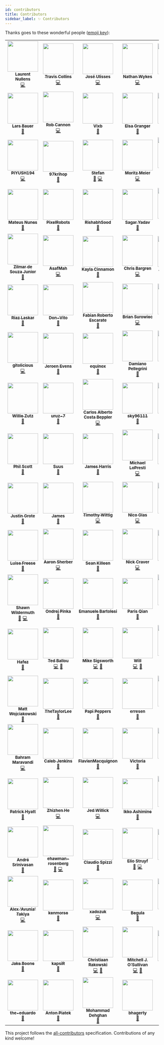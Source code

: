 ```yaml
---
id: contributors
title: Contributors
sidebar_label: ✨ Contributors
---
```


Thanks goes to these wonderful people ([emoji key][acek]):

<!-- ALL-CONTRIBUTORS-LIST:START - Do not remove or modify this section -->
<!-- prettier-ignore-start -->
<!-- markdownlint-disable -->
<table>
  <tr>
    <td align="center"><a href="https://github.com/lnu"><img src="https://avatars.githubusercontent.com/u/1829553?v=4?s=100" width="100px;" alt=""/><br /><sub><b>Laurent Nullens</b></sub></a><br /><a href="https://github.com/JanDeDobbeleer/oh-my-posh/commits?author=lnu" title="Code">💻</a></td>
    <td align="center"><a href="https://github.com/TravisTX"><img src="https://avatars.githubusercontent.com/u/934490?v=4?s=100" width="100px;" alt=""/><br /><sub><b>Travis Collins</b></sub></a><br /><a href="https://github.com/JanDeDobbeleer/oh-my-posh/commits?author=TravisTX" title="Code">💻</a></td>
    <td align="center"><a href="https://github.com/jos3s"><img src="https://avatars.githubusercontent.com/u/50359547?v=4?s=100" width="100px;" alt=""/><br /><sub><b>José Ulisses</b></sub></a><br /><a href="https://github.com/JanDeDobbeleer/oh-my-posh/commits?author=jos3s" title="Code">💻</a></td>
    <td align="center"><a href="https://github.com/nwykes"><img src="https://avatars.githubusercontent.com/u/593993?v=4?s=100" width="100px;" alt=""/><br /><sub><b>Nathan Wykes</b></sub></a><br /><a href="https://github.com/JanDeDobbeleer/oh-my-posh/commits?author=nwykes" title="Code">💻</a></td>
    <td align="center"><a href="http://www.paraesthesia.com/"><img src="https://avatars.githubusercontent.com/u/1156571?v=4?s=100" width="100px;" alt=""/><br /><sub><b>Travis Illig</b></sub></a><br /><a href="https://github.com/JanDeDobbeleer/oh-my-posh/commits?author=tillig" title="Code">💻</a></td>
    <td align="center"><a href="http://www.evilznet.com/"><img src="https://avatars.githubusercontent.com/u/2937862?v=4?s=100" width="100px;" alt=""/><br /><sub><b>Vincent B.</b></sub></a><br /><a href="https://github.com/JanDeDobbeleer/oh-my-posh/commits?author=evilz" title="Code">💻</a></td>
    <td align="center"><a href="https://erclu.github.io/cv/"><img src="https://avatars.githubusercontent.com/u/30255227?v=4?s=100" width="100px;" alt=""/><br /><sub><b>Luca Ercole</b></sub></a><br /><a href="https://github.com/JanDeDobbeleer/oh-my-posh/commits?author=erclu" title="Code">💻</a></td>
  </tr>
  <tr>
    <td align="center"><a href="https://larsbauer.xyz/"><img src="https://avatars.githubusercontent.com/u/3920045?v=4?s=100" width="100px;" alt=""/><br /><sub><b>Lars Bauer</b></sub></a><br /><a href="#design-LarsBauer" title="Design">🎨</a></td>
    <td align="center"><a href="https://github.com/RobCannon"><img src="https://avatars.githubusercontent.com/u/189862?v=4?s=100" width="100px;" alt=""/><br /><sub><b>Rob Cannon</b></sub></a><br /><a href="https://github.com/JanDeDobbeleer/oh-my-posh/commits?author=RobCannon" title="Code">💻</a></td>
    <td align="center"><a href="https://github.com/Vixb1122"><img src="https://avatars.githubusercontent.com/u/17810492?v=4?s=100" width="100px;" alt=""/><br /><sub><b>Vixb</b></sub></a><br /><a href="https://github.com/JanDeDobbeleer/oh-my-posh/commits?author=Vixb1122" title="Documentation">📖</a></td>
    <td align="center"><a href="https://github.com/zeyugao"><img src="https://avatars.githubusercontent.com/u/6374697?v=4?s=100" width="100px;" alt=""/><br /><sub><b>Elsa Granger</b></sub></a><br /><a href="#design-zeyugao" title="Design">🎨</a></td>
    <td align="center"><a href="https://github.com/softweaprograma"><img src="https://avatars.githubusercontent.com/u/35231092?v=4?s=100" width="100px;" alt=""/><br /><sub><b>Anthony G</b></sub></a><br /><a href="#design-softweaprograma" title="Design">🎨</a></td>
    <td align="center"><a href="https://github.com/gitolicious"><img src="https://avatars.githubusercontent.com/u/26963495?v=4?s=100" width="100px;" alt=""/><br /><sub><b>gitolicious</b></sub></a><br /><a href="https://github.com/JanDeDobbeleer/oh-my-posh/commits?author=gitolicious" title="Code">💻</a></td>
    <td align="center"><a href="https://alzhanov.ru/"><img src="https://avatars.githubusercontent.com/u/8657078?v=4?s=100" width="100px;" alt=""/><br /><sub><b>Maxim</b></sub></a><br /><a href="#design-irdkwmnsb" title="Design">🎨</a></td>
  </tr>
  <tr>
    <td align="center"><a href="https://github.com/PIYUSH194"><img src="https://avatars.githubusercontent.com/u/2896456?v=4?s=100" width="100px;" alt=""/><br /><sub><b>PIYUSH194</b></sub></a><br /><a href="https://github.com/JanDeDobbeleer/oh-my-posh/commits?author=PIYUSH194" title="Code">💻</a></td>
    <td align="center"><a href="https://github.com/97krihop"><img src="https://avatars.githubusercontent.com/u/24739853?v=4?s=100" width="100px;" alt=""/><br /><sub><b>97krihop</b></sub></a><br /><a href="https://github.com/JanDeDobbeleer/oh-my-posh/commits?author=97krihop" title="Documentation">📖</a></td>
    <td align="center"><a href="https://github.com/stefanes"><img src="https://avatars.githubusercontent.com/u/5484354?v=4?s=100" width="100px;" alt=""/><br /><sub><b>Stefan</b></sub></a><br /><a href="#design-stefanes" title="Design">🎨</a> <a href="https://github.com/JanDeDobbeleer/oh-my-posh/commits?author=stefanes" title="Code">💻</a></td>
    <td align="center"><a href="https://github.com/moritz-meier"><img src="https://avatars.githubusercontent.com/u/60762067?v=4?s=100" width="100px;" alt=""/><br /><sub><b>Moritz Meier</b></sub></a><br /><a href="https://github.com/JanDeDobbeleer/oh-my-posh/commits?author=moritz-meier" title="Code">💻</a></td>
    <td align="center"><a href="https://github.com/jetersen"><img src="https://avatars.githubusercontent.com/u/1661688?v=4?s=100" width="100px;" alt=""/><br /><sub><b>Joseph Petersen</b></sub></a><br /><a href="https://github.com/JanDeDobbeleer/oh-my-posh/commits?author=jetersen" title="Code">💻</a></td>
    <td align="center"><a href="https://github.com/Goliaita"><img src="https://avatars.githubusercontent.com/u/11245411?v=4?s=100" width="100px;" alt=""/><br /><sub><b>Davide Basile</b></sub></a><br /><a href="https://github.com/JanDeDobbeleer/oh-my-posh/commits?author=Goliaita" title="Code">💻</a></td>
    <td align="center"><a href="http://youngbin.xyz/"><img src="https://avatars.githubusercontent.com/u/1916739?v=4?s=100" width="100px;" alt=""/><br /><sub><b>Youngbin Han</b></sub></a><br /><a href="#design-sukso96100" title="Design">🎨</a></td>
  </tr>
  <tr>
    <td align="center"><a href="https://mateusnssp.github.io/mateusnssp/"><img src="https://avatars.githubusercontent.com/u/69170710?v=4?s=100" width="100px;" alt=""/><br /><sub><b>Mateus Nunes</b></sub></a><br /><a href="#design-mateusnssn" title="Design">🎨</a></td>
    <td align="center"><a href="https://pixelrobots.co.uk/"><img src="https://avatars.githubusercontent.com/u/22979170?v=4?s=100" width="100px;" alt=""/><br /><sub><b>PixelRobots</b></sub></a><br /><a href="#design-PixelRobots" title="Design">🎨</a></td>
    <td align="center"><a href="https://github.com/RishabhSood"><img src="https://avatars.githubusercontent.com/u/55499929?v=4?s=100" width="100px;" alt=""/><br /><sub><b>RishabhSood</b></sub></a><br /><a href="#design-RishabhSood" title="Design">🎨</a></td>
    <td align="center"><a href="https://github.com/SagarYadav17"><img src="https://avatars.githubusercontent.com/u/47110215?v=4?s=100" width="100px;" alt=""/><br /><sub><b>Sagar Yadav</b></sub></a><br /><a href="#design-SagarYadav17" title="Design">🎨</a></td>
    <td align="center"><a href="https://github.com/WolfspiritM"><img src="https://avatars.githubusercontent.com/u/5904171?v=4?s=100" width="100px;" alt=""/><br /><sub><b>Adrian</b></sub></a><br /><a href="https://github.com/JanDeDobbeleer/oh-my-posh/commits?author=WolfspiritM" title="Code">💻</a></td>
    <td align="center"><a href="https://github.com/MJECloud"><img src="https://avatars.githubusercontent.com/u/22131101?v=4?s=100" width="100px;" alt=""/><br /><sub><b>Maurice</b></sub></a><br /><a href="https://github.com/JanDeDobbeleer/oh-my-posh/commits?author=MJECloud" title="Code">💻</a></td>
    <td align="center"><a href="https://github.com/samuelfahrngruber"><img src="https://avatars.githubusercontent.com/u/35682879?v=4?s=100" width="100px;" alt=""/><br /><sub><b>samuelfahrngruber</b></sub></a><br /><a href="https://github.com/JanDeDobbeleer/oh-my-posh/commits?author=samuelfahrngruber" title="Code">💻</a></td>
  </tr>
  <tr>
    <td align="center"><a href="https://github.com/zilmarr"><img src="https://avatars.githubusercontent.com/u/5557367?v=4?s=100" width="100px;" alt=""/><br /><sub><b>Zilmar de Souza Junior</b></sub></a><br /><a href="#design-zilmarr" title="Design">🎨</a></td>
    <td align="center"><a href="https://github.com/AsafMah"><img src="https://avatars.githubusercontent.com/u/6424271?v=4?s=100" width="100px;" alt=""/><br /><sub><b>AsafMah</b></sub></a><br /><a href="https://github.com/JanDeDobbeleer/oh-my-posh/commits?author=AsafMah" title="Code">💻</a></td>
    <td align="center"><a href="https://github.com/cinnamon-msft"><img src="https://avatars.githubusercontent.com/u/48369326?v=4?s=100" width="100px;" alt=""/><br /><sub><b>Kayla Cinnamon</b></sub></a><br /><a href="#design-cinnamon-msft" title="Design">🎨</a></td>
    <td align="center"><a href="https://github.com/cbargren"><img src="https://avatars.githubusercontent.com/u/1050712?v=4?s=100" width="100px;" alt=""/><br /><sub><b>Chris Bargren</b></sub></a><br /><a href="https://github.com/JanDeDobbeleer/oh-my-posh/commits?author=cbargren" title="Code">💻</a></td>
    <td align="center"><a href="https://tonybaloney.github.io/"><img src="https://avatars.githubusercontent.com/u/1532417?v=4?s=100" width="100px;" alt=""/><br /><sub><b>Anthony Shaw</b></sub></a><br /><a href="#design-tonybaloney" title="Design">🎨</a></td>
    <td align="center"><a href="https://github.com/mifieldxu"><img src="https://avatars.githubusercontent.com/u/5520179?v=4?s=100" width="100px;" alt=""/><br /><sub><b>Mifield</b></sub></a><br /><a href="https://github.com/JanDeDobbeleer/oh-my-posh/commits?author=mifieldxu" title="Documentation">📖</a></td>
    <td align="center"><a href="https://github.com/benallred"><img src="https://avatars.githubusercontent.com/u/3902274?v=4?s=100" width="100px;" alt=""/><br /><sub><b>Ben Allred</b></sub></a><br /><a href="https://github.com/JanDeDobbeleer/oh-my-posh/commits?author=benallred" title="Documentation">📖</a></td>
  </tr>
  <tr>
    <td align="center"><a href="https://riazxrazor.herokuapp.com/"><img src="https://avatars.githubusercontent.com/u/13194363?v=4?s=100" width="100px;" alt=""/><br /><sub><b>Riaz Laskar</b></sub></a><br /><a href="https://github.com/JanDeDobbeleer/oh-my-posh/commits?author=riazXrazor" title="Documentation">📖</a></td>
    <td align="center"><a href="https://github.com/Don-Vito"><img src="https://avatars.githubusercontent.com/u/4639110?v=4?s=100" width="100px;" alt=""/><br /><sub><b>Don-Vito</b></sub></a><br /><a href="https://github.com/JanDeDobbeleer/oh-my-posh/commits?author=Don-Vito" title="Documentation">📖</a></td>
    <td align="center"><a href="https://github.com/FabianEscarate"><img src="https://avatars.githubusercontent.com/u/19978896?v=4?s=100" width="100px;" alt=""/><br /><sub><b>Fabian Roberto Escarate</b></sub></a><br /><a href="#design-FabianEscarate" title="Design">🎨</a></td>
    <td align="center"><a href="https://github.com/xt0rted"><img src="https://avatars.githubusercontent.com/u/831974?v=4?s=100" width="100px;" alt=""/><br /><sub><b>Brian Surowiec</b></sub></a><br /><a href="https://github.com/JanDeDobbeleer/oh-my-posh/commits?author=xt0rted" title="Code">💻</a></td>
    <td align="center"><a href="https://twitter.com/OJullien"><img src="https://avatars.githubusercontent.com/u/3778194?v=4?s=100" width="100px;" alt=""/><br /><sub><b>Olivier Jullien</b></sub></a><br /><a href="https://github.com/JanDeDobbeleer/oh-my-posh/commits?author=ojullien" title="Code">💻</a></td>
    <td align="center"><a href="https://github.com/cdonnellytx"><img src="https://avatars.githubusercontent.com/u/183046?v=4?s=100" width="100px;" alt=""/><br /><sub><b>Chris Donnelly</b></sub></a><br /><a href="https://github.com/JanDeDobbeleer/oh-my-posh/commits?author=cdonnellytx" title="Code">💻</a></td>
    <td align="center"><a href="https://github.com/KyleCrowley"><img src="https://avatars.githubusercontent.com/u/6757487?v=4?s=100" width="100px;" alt=""/><br /><sub><b>Kyle Crowley</b></sub></a><br /><a href="https://github.com/JanDeDobbeleer/oh-my-posh/commits?author=KyleCrowley" title="Code">💻</a></td>
  </tr>
  <tr>
    <td align="center"><a href="https://github.com/gitolicious"><img src="https://avatars.githubusercontent.com/u/26963495?v=4?s=100" width="100px;" alt=""/><br /><sub><b>gitolicious</b></sub></a><br /><a href="https://github.com/JanDeDobbeleer/oh-my-posh/commits?author=gitolicious" title="Code">💻</a></td>
    <td align="center"><a href="https://github.com/jeroen7s"><img src="https://avatars.githubusercontent.com/u/10954827?v=4?s=100" width="100px;" alt=""/><br /><sub><b>Jeroen Evens</b></sub></a><br /><a href="https://github.com/JanDeDobbeleer/oh-my-posh/commits?author=jeroen7s" title="Documentation">📖</a></td>
    <td align="center"><a href="https://github.com/equinox"><img src="https://avatars.githubusercontent.com/u/6139999?v=4?s=100" width="100px;" alt=""/><br /><sub><b>equinox</b></sub></a><br /><a href="https://github.com/JanDeDobbeleer/oh-my-posh/commits?author=equinox" title="Documentation">📖</a></td>
    <td align="center"><a href="https://github.com/DamianoPellegrini"><img src="https://avatars.githubusercontent.com/u/41305552?v=4?s=100" width="100px;" alt=""/><br /><sub><b>Damiano Pellegrini</b></sub></a><br /><a href="#design-DamianoPellegrini" title="Design">🎨</a></td>
    <td align="center"><a href="https://timokrates.de/"><img src="https://avatars.githubusercontent.com/u/36821505?v=4?s=100" width="100px;" alt=""/><br /><sub><b>Timon Schelling</b></sub></a><br /><a href="#design-timon-schelling" title="Design">🎨</a></td>
    <td align="center"><a href="https://github.com/zeyugao"><img src="https://avatars.githubusercontent.com/u/6374697?v=4?s=100" width="100px;" alt=""/><br /><sub><b>Elsa Granger</b></sub></a><br /><a href="#design-zeyugao" title="Design">🎨</a></td>
    <td align="center"><a href="https://daksh.eu.org/"><img src="https://avatars.githubusercontent.com/u/43648146?v=4?s=100" width="100px;" alt=""/><br /><sub><b>Daksh P. Jain</b></sub></a><br /><a href="https://github.com/JanDeDobbeleer/oh-my-posh/commits?author=Daksh777" title="Documentation">📖</a></td>
  </tr>
  <tr>
    <td align="center"><a href="http://bit-shift.com/"><img src="https://avatars.githubusercontent.com/u/19351?v=4?s=100" width="100px;" alt=""/><br /><sub><b>Willie Zutz</b></sub></a><br /><a href="https://github.com/JanDeDobbeleer/oh-my-posh/commits?author=boarder2" title="Documentation">📖</a></td>
    <td align="center"><a href="https://github.com/uruz-7"><img src="https://avatars.githubusercontent.com/u/15071454?v=4?s=100" width="100px;" alt=""/><br /><sub><b>uruz-7</b></sub></a><br /><a href="#design-uruz-7" title="Design">🎨</a></td>
    <td align="center"><a href="https://github.com/beppler"><img src="https://avatars.githubusercontent.com/u/66092?v=4?s=100" width="100px;" alt=""/><br /><sub><b>Carlos Alberto Costa Beppler</b></sub></a><br /><a href="https://github.com/JanDeDobbeleer/oh-my-posh/commits?author=beppler" title="Code">💻</a></td>
    <td align="center"><a href="https://github.com/sky96111"><img src="https://avatars.githubusercontent.com/u/22412214?v=4?s=100" width="100px;" alt=""/><br /><sub><b>sky96111</b></sub></a><br /><a href="#design-sky96111" title="Design">🎨</a></td>
    <td align="center"><a href="http://j.tlns.be/"><img src="https://avatars.githubusercontent.com/u/9884103?v=4?s=100" width="100px;" alt=""/><br /><sub><b>Jan Tielens</b></sub></a><br /><a href="https://github.com/JanDeDobbeleer/oh-my-posh/commits?author=jantielens" title="Documentation">📖</a></td>
    <td align="center"><a href="https://github.com/shedric1"><img src="https://avatars.githubusercontent.com/u/56672838?v=4?s=100" width="100px;" alt=""/><br /><sub><b>shedric1</b></sub></a><br /><a href="https://github.com/JanDeDobbeleer/oh-my-posh/commits?author=shedric1" title="Code">💻</a></td>
    <td align="center"><a href="https://github.com/sectorogo"><img src="https://avatars.githubusercontent.com/u/32959212?v=4?s=100" width="100px;" alt=""/><br /><sub><b>sectorogo</b></sub></a><br /><a href="#design-sectorogo" title="Design">🎨</a></td>
  </tr>
  <tr>
    <td align="center"><a href="https://github.com/phil-scott-78"><img src="https://avatars.githubusercontent.com/u/2447331?v=4?s=100" width="100px;" alt=""/><br /><sub><b>Phil Scott</b></sub></a><br /><a href="#design-phil-scott-78" title="Design">🎨</a></td>
    <td align="center"><a href="https://suuu.us/"><img src="https://avatars.githubusercontent.com/u/40822355?v=4?s=100" width="100px;" alt=""/><br /><sub><b>Suus</b></sub></a><br /><a href="https://github.com/JanDeDobbeleer/oh-my-posh/commits?author=suuus" title="Documentation">📖</a></td>
    <td align="center"><a href="https://wopian.me/"><img src="https://avatars.githubusercontent.com/u/3440094?v=4?s=100" width="100px;" alt=""/><br /><sub><b>James Harris</b></sub></a><br /><a href="#design-wopian" title="Design">🎨</a></td>
    <td align="center"><a href="https://github.com/mdlopresti"><img src="https://avatars.githubusercontent.com/u/1293090?v=4?s=100" width="100px;" alt=""/><br /><sub><b>Michael LoPresti</b></sub></a><br /><a href="https://github.com/JanDeDobbeleer/oh-my-posh/commits?author=mdlopresti" title="Code">💻</a></td>
    <td align="center"><a href="https://github.com/floh96"><img src="https://avatars.githubusercontent.com/u/49693964?v=4?s=100" width="100px;" alt=""/><br /><sub><b>Florian Heberl</b></sub></a><br /><a href="https://github.com/JanDeDobbeleer/oh-my-posh/commits?author=floh96" title="Documentation">📖</a></td>
    <td align="center"><a href="http://tobiashoelzer.dynu.net"><img src="https://avatars.githubusercontent.com/u/37540371?v=4?s=100" width="100px;" alt=""/><br /><sub><b>Tobias Hölzer</b></sub></a><br /><a href="https://github.com/JanDeDobbeleer/oh-my-posh/commits?author=relativityhd" title="Documentation">📖</a> <a href="https://github.com/JanDeDobbeleer/oh-my-posh/commits?author=relativityhd" title="Code">💻</a></td>
    <td align="center"><a href="https://h4iku.github.io"><img src="https://avatars.githubusercontent.com/u/3812788?v=4?s=100" width="100px;" alt=""/><br /><sub><b>Reza Gharibi</b></sub></a><br /><a href="https://github.com/JanDeDobbeleer/oh-my-posh/commits?author=h4iku" title="Documentation">📖</a></td>
  </tr>
  <tr>
    <td align="center"><a href="https://justingrote.github.io"><img src="https://avatars.githubusercontent.com/u/15258962?v=4?s=100" width="100px;" alt=""/><br /><sub><b>Justin Grote</b></sub></a><br /><a href="https://github.com/JanDeDobbeleer/oh-my-posh/commits?author=JustinGrote" title="Documentation">📖</a></td>
    <td align="center"><a href="https://github.com/henry-js"><img src="https://avatars.githubusercontent.com/u/79054685?v=4?s=100" width="100px;" alt=""/><br /><sub><b>James</b></sub></a><br /><a href="https://github.com/JanDeDobbeleer/oh-my-posh/commits?author=henry-js" title="Documentation">📖</a></td>
    <td align="center"><a href="https://wittig.dev"><img src="https://avatars.githubusercontent.com/u/1031515?v=4?s=100" width="100px;" alt=""/><br /><sub><b>Timothy Wittig</b></sub></a><br /><a href="https://github.com/JanDeDobbeleer/oh-my-posh/commits?author=iarejenius" title="Code">💻</a></td>
    <td align="center"><a href="https://github.com/Descalon"><img src="https://avatars.githubusercontent.com/u/1098500?v=4?s=100" width="100px;" alt=""/><br /><sub><b>Nico Glas</b></sub></a><br /><a href="https://github.com/JanDeDobbeleer/oh-my-posh/commits?author=Descalon" title="Code">💻</a></td>
    <td align="center"><a href="https://github.com/hanskokx"><img src="https://avatars.githubusercontent.com/u/1911919?v=4?s=100" width="100px;" alt=""/><br /><sub><b>Hans Kokx</b></sub></a><br /><a href="https://github.com/JanDeDobbeleer/oh-my-posh/commits?author=hanskokx" title="Documentation">📖</a></td>
    <td align="center"><a href="http://alchatti.com"><img src="https://avatars.githubusercontent.com/u/9209306?v=4?s=100" width="100px;" alt=""/><br /><sub><b>Majed Al-Chatti</b></sub></a><br /><a href="#design-alchatti" title="Design">🎨</a></td>
    <td align="center"><a href="https://jan0660.dev"><img src="https://avatars.githubusercontent.com/u/58996212?v=4?s=100" width="100px;" alt=""/><br /><sub><b>Jan0660</b></sub></a><br /><a href="https://github.com/JanDeDobbeleer/oh-my-posh/commits?author=Jan0660" title="Code">💻</a></td>
  </tr>
  <tr>
    <td align="center"><a href="http://www.m365princess.com"><img src="https://avatars.githubusercontent.com/u/49960482?v=4?s=100" width="100px;" alt=""/><br /><sub><b>Luise Freese</b></sub></a><br /><a href="#design-LuiseFreese" title="Design">🎨</a></td>
    <td align="center"><a href="https://github.com/asherber"><img src="https://avatars.githubusercontent.com/u/5248041?v=4?s=100" width="100px;" alt=""/><br /><sub><b>Aaron Sherber</b></sub></a><br /><a href="https://github.com/JanDeDobbeleer/oh-my-posh/commits?author=asherber" title="Code">💻</a></td>
    <td align="center"><a href="http://SeanKilleen.com"><img src="https://avatars.githubusercontent.com/u/2148318?v=4?s=100" width="100px;" alt=""/><br /><sub><b>Sean Killeen</b></sub></a><br /><a href="https://github.com/JanDeDobbeleer/oh-my-posh/commits?author=SeanKilleen" title="Documentation">📖</a></td>
    <td align="center"><a href="https://nickcraver.com"><img src="https://avatars.githubusercontent.com/u/454813?v=4?s=100" width="100px;" alt=""/><br /><sub><b>Nick Craver</b></sub></a><br /><a href="https://github.com/JanDeDobbeleer/oh-my-posh/commits?author=NickCraver" title="Code">💻</a></td>
    <td align="center"><a href="https://github.com/justin-vogt"><img src="https://avatars.githubusercontent.com/u/84424169?v=4?s=100" width="100px;" alt=""/><br /><sub><b>Justin Vogt</b></sub></a><br /><a href="#design-justin-vogt" title="Design">🎨</a></td>
    <td align="center"><a href="http://theonlytails.com"><img src="https://avatars.githubusercontent.com/u/65342367?v=4?s=100" width="100px;" alt=""/><br /><sub><b>TheOnlyTails</b></sub></a><br /><a href="#ideas-TheOnlyTails" title="Ideas, Planning, & Feedback">🤔</a></td>
    <td align="center"><a href="https://github.com/bewing"><img src="https://avatars.githubusercontent.com/u/4759896?v=4?s=100" width="100px;" alt=""/><br /><sub><b>bewing</b></sub></a><br /><a href="https://github.com/JanDeDobbeleer/oh-my-posh/commits?author=bewing" title="Code">💻</a></td>
  </tr>
  <tr>
    <td align="center"><a href="http://wildermuth.com"><img src="https://avatars.githubusercontent.com/u/568272?v=4?s=100" width="100px;" alt=""/><br /><sub><b>Shawn Wildermuth</b></sub></a><br /><a href="https://github.com/JanDeDobbeleer/oh-my-posh/commits?author=shawnwildermuth" title="Documentation">📖</a> <a href="https://github.com/JanDeDobbeleer/oh-my-posh/commits?author=shawnwildermuth" title="Code">💻</a></td>
    <td align="center"><a href="https://github.com/onpikono"><img src="https://avatars.githubusercontent.com/u/25362465?v=4?s=100" width="100px;" alt=""/><br /><sub><b>Ondrej Pinka</b></sub></a><br /><a href="https://github.com/JanDeDobbeleer/oh-my-posh/commits?author=onpikono" title="Documentation">📖</a></td>
    <td align="center"><a href="https://www.emanuelebartolesi.com"><img src="https://avatars.githubusercontent.com/u/2757486?v=4?s=100" width="100px;" alt=""/><br /><sub><b>Emanuele Bartolesi</b></sub></a><br /><a href="#design-kasuken" title="Design">🎨</a></td>
    <td align="center"><a href="https://qiansen1386.github.io"><img src="https://avatars.githubusercontent.com/u/1759658?v=4?s=100" width="100px;" alt=""/><br /><sub><b>Paris Qian</b></sub></a><br /><a href="#design-qiansen1386" title="Design">🎨</a></td>
    <td align="center"><a href="https://blog.itadams.co.uk"><img src="https://avatars.githubusercontent.com/u/2307314?v=4?s=100" width="100px;" alt=""/><br /><sub><b>Thomas Adams</b></sub></a><br /><a href="https://github.com/JanDeDobbeleer/oh-my-posh/commits?author=tjackadams" title="Code">💻</a></td>
    <td align="center"><a href="http://www.terrasoft.gr/"><img src="https://avatars.githubusercontent.com/u/598065?v=4?s=100" width="100px;" alt=""/><br /><sub><b>George Schizas</b></sub></a><br /><a href="https://github.com/JanDeDobbeleer/oh-my-posh/commits?author=gschizas" title="Code">💻</a></td>
    <td align="center"><a href="https://github.com/denelon"><img src="https://avatars.githubusercontent.com/u/61799811?v=4?s=100" width="100px;" alt=""/><br /><sub><b>denelon</b></sub></a><br /><a href="https://github.com/JanDeDobbeleer/oh-my-posh/commits?author=denelon" title="Code">💻</a></td>
  </tr>
  <tr>
    <td align="center"><a href="https://github.com/AbdelrahmanHafez"><img src="https://avatars.githubusercontent.com/u/19984935?v=4?s=100" width="100px;" alt=""/><br /><sub><b>Hafez</b></sub></a><br /><a href="https://github.com/JanDeDobbeleer/oh-my-posh/commits?author=AbdelrahmanHafez" title="Documentation">📖</a></td>
    <td align="center"><a href="https://github.com/TedCrocker"><img src="https://avatars.githubusercontent.com/u/382001?v=4?s=100" width="100px;" alt=""/><br /><sub><b>Ted Ballou</b></sub></a><br /><a href="https://github.com/JanDeDobbeleer/oh-my-posh/commits?author=TedCrocker" title="Code">💻</a> <a href="https://github.com/JanDeDobbeleer/oh-my-posh/commits?author=TedCrocker" title="Documentation">📖</a></td>
    <td align="center"><a href="https://discardchanges.com"><img src="https://avatars.githubusercontent.com/u/811177?v=4?s=100" width="100px;" alt=""/><br /><sub><b>Mike Sigsworth</b></sub></a><br /><a href="https://github.com/JanDeDobbeleer/oh-my-posh/commits?author=mikesigs" title="Code">💻</a> <a href="https://github.com/JanDeDobbeleer/oh-my-posh/commits?author=mikesigs" title="Documentation">📖</a></td>
    <td align="center"><a href="https://github.com/memcpy-rand-rand-rand"><img src="https://avatars.githubusercontent.com/u/90210865?v=4?s=100" width="100px;" alt=""/><br /><sub><b>Will</b></sub></a><br /><a href="https://github.com/JanDeDobbeleer/oh-my-posh/commits?author=memcpy-rand-rand-rand" title="Code">💻</a> <a href="https://github.com/JanDeDobbeleer/oh-my-posh/commits?author=memcpy-rand-rand-rand" title="Documentation">📖</a></td>
    <td align="center"><a href="http://www.hanselman.com"><img src="https://avatars.githubusercontent.com/u/2892?v=4?s=100" width="100px;" alt=""/><br /><sub><b>Scott Hanselman</b></sub></a><br /><a href="https://github.com/JanDeDobbeleer/oh-my-posh/commits?author=shanselman" title="Code">💻</a> <a href="https://github.com/JanDeDobbeleer/oh-my-posh/commits?author=shanselman" title="Documentation">📖</a></td>
    <td align="center"><a href="https://github.com/hgreving"><img src="https://avatars.githubusercontent.com/u/23560667?v=4?s=100" width="100px;" alt=""/><br /><sub><b>Harmjan Greving</b></sub></a><br /><a href="https://github.com/JanDeDobbeleer/oh-my-posh/commits?author=hgreving" title="Documentation">📖</a></td>
    <td align="center"><a href="https://github.com/Khaos66"><img src="https://avatars.githubusercontent.com/u/4013009?v=4?s=100" width="100px;" alt=""/><br /><sub><b>Khaos</b></sub></a><br /><a href="https://github.com/JanDeDobbeleer/oh-my-posh/commits?author=Khaos66" title="Code">💻</a> <a href="https://github.com/JanDeDobbeleer/oh-my-posh/commits?author=Khaos66" title="Documentation">📖</a></td>
  </tr>
  <tr>
    <td align="center"><a href="http://mattwojo.github.io/"><img src="https://avatars.githubusercontent.com/u/7566797?v=4?s=100" width="100px;" alt=""/><br /><sub><b>Matt Wojciakowski</b></sub></a><br /><a href="https://github.com/JanDeDobbeleer/oh-my-posh/commits?author=mattwojo" title="Documentation">📖</a></td>
    <td align="center"><a href="https://www.powershellgallery.com/profiles/TaylorLee"><img src="https://avatars.githubusercontent.com/u/53202926?v=4?s=100" width="100px;" alt=""/><br /><sub><b>TheTaylorLee</b></sub></a><br /><a href="#design-TheTaylorLee" title="Design">🎨</a></td>
    <td align="center"><a href="https://github.com/PapiPeppers"><img src="https://avatars.githubusercontent.com/u/57047860?v=4?s=100" width="100px;" alt=""/><br /><sub><b>Papi Peppers</b></sub></a><br /><a href="#design-PapiPeppers" title="Design">🎨</a></td>
    <td align="center"><a href="https://erresen.github.io"><img src="https://avatars.githubusercontent.com/u/5566441?v=4?s=100" width="100px;" alt=""/><br /><sub><b>erresen</b></sub></a><br /><a href="https://github.com/JanDeDobbeleer/oh-my-posh/commits?author=erresen" title="Documentation">📖</a></td>
    <td align="center"><a href="https://aniketteredesai.com"><img src="https://avatars.githubusercontent.com/u/50461557?v=4?s=100" width="100px;" alt=""/><br /><sub><b>Aniket Teredesai</b></sub></a><br /><a href="https://github.com/JanDeDobbeleer/oh-my-posh/commits?author=icy-comet" title="Documentation">📖</a></td>
    <td align="center"><a href="https://debruyn.dev"><img src="https://avatars.githubusercontent.com/u/963413?v=4?s=100" width="100px;" alt=""/><br /><sub><b>Sam Debruyn</b></sub></a><br /><a href="https://github.com/JanDeDobbeleer/oh-my-posh/commits?author=sdebruyn" title="Code">💻</a></td>
    <td align="center"><a href="https://github.com/larserikfinholt"><img src="https://avatars.githubusercontent.com/u/1328417?v=4?s=100" width="100px;" alt=""/><br /><sub><b>Lars Erik Finholt</b></sub></a><br /><a href="https://github.com/JanDeDobbeleer/oh-my-posh/commits?author=larserikfinholt" title="Code">💻</a></td>
  </tr>
  <tr>
    <td align="center"><a href="https://github.com/simorgh1"><img src="https://avatars.githubusercontent.com/u/5792905?v=4?s=100" width="100px;" alt=""/><br /><sub><b>Bahram Maravandi</b></sub></a><br /><a href="https://github.com/JanDeDobbeleer/oh-my-posh/commits?author=simorgh1" title="Code">💻</a></td>
    <td align="center"><a href="http://developingux.com"><img src="https://avatars.githubusercontent.com/u/211001?v=4?s=100" width="100px;" alt=""/><br /><sub><b>Caleb Jenkins</b></sub></a><br /><a href="#ideas-calebjenkins" title="Ideas, Planning, & Feedback">🤔</a></td>
    <td align="center"><a href="https://github.com/FlavienMacquignon"><img src="https://avatars.githubusercontent.com/u/70152975?v=4?s=100" width="100px;" alt=""/><br /><sub><b>FlavienMacquignon</b></sub></a><br /><a href="https://github.com/JanDeDobbeleer/oh-my-posh/commits?author=FlavienMacquignon" title="Documentation">📖</a></td>
    <td align="center"><a href="https://github.com/Victoria-DR"><img src="https://avatars.githubusercontent.com/u/68347113?v=4?s=100" width="100px;" alt=""/><br /><sub><b>Victoria</b></sub></a><br /><a href="#design-Victoria-DR" title="Design">🎨</a></td>
    <td align="center"><a href="https://github.com/UlanaXY"><img src="https://avatars.githubusercontent.com/u/12629308?v=4?s=100" width="100px;" alt=""/><br /><sub><b>Mikolaj</b></sub></a><br /><a href="https://github.com/JanDeDobbeleer/oh-my-posh/commits?author=UlanaXY" title="Documentation">📖</a></td>
    <td align="center"><a href="https://github.com/markbullplus"><img src="https://avatars.githubusercontent.com/u/88931495?v=4?s=100" width="100px;" alt=""/><br /><sub><b>markbull</b></sub></a><br /><a href="#design-markbullplus" title="Design">🎨</a></td>
    <td align="center"><a href="https://github.com/brian6932"><img src="https://avatars.githubusercontent.com/u/18603393?v=4?s=100" width="100px;" alt=""/><br /><sub><b>Brian</b></sub></a><br /><a href="https://github.com/JanDeDobbeleer/oh-my-posh/commits?author=brian6932" title="Code">💻</a></td>
  </tr>
  <tr>
    <td align="center"><a href="http://www.patrickhyatt.com"><img src="https://avatars.githubusercontent.com/u/296125?v=4?s=100" width="100px;" alt=""/><br /><sub><b>Patrick Hyatt</b></sub></a><br /><a href="https://github.com/JanDeDobbeleer/oh-my-posh/commits?author=patHyatt" title="Documentation">📖</a></td>
    <td align="center"><a href="https://github.com/hezhizhen"><img src="https://avatars.githubusercontent.com/u/7611700?v=4?s=100" width="100px;" alt=""/><br /><sub><b>Zhizhen He</b></sub></a><br /><a href="https://github.com/JanDeDobbeleer/oh-my-posh/commits?author=hezhizhen" title="Code">💻</a></td>
    <td align="center"><a href="https://github.com/jedwillick"><img src="https://avatars.githubusercontent.com/u/85419773?v=4?s=100" width="100px;" alt=""/><br /><sub><b>Jed Willick</b></sub></a><br /><a href="https://github.com/JanDeDobbeleer/oh-my-posh/commits?author=jedwillick" title="Code">💻</a></td>
    <td align="center"><a href="https://bandism.net/"><img src="https://avatars.githubusercontent.com/u/22633385?v=4?s=100" width="100px;" alt=""/><br /><sub><b>Ikko Ashimine</b></sub></a><br /><a href="https://github.com/JanDeDobbeleer/oh-my-posh/commits?author=eltociear" title="Documentation">📖</a></td>
    <td align="center"><a href="https://prokopto.dev/"><img src="https://avatars.githubusercontent.com/u/32304933?v=4?s=100" width="100px;" alt=""/><br /><sub><b>Courtney Caldwell</b></sub></a><br /><a href="https://github.com/JanDeDobbeleer/oh-my-posh/commits?author=CapularisPerpetua" title="Documentation">📖</a></td>
    <td align="center"><a href="https://github.com/rfverbruggen"><img src="https://avatars.githubusercontent.com/u/2320197?v=4?s=100" width="100px;" alt=""/><br /><sub><b>Robbert Verbruggen</b></sub></a><br /><a href="https://github.com/JanDeDobbeleer/oh-my-posh/commits?author=rfverbruggen" title="Code">💻</a></td>
    <td align="center"><a href="https://github.com/Merlin2001"><img src="https://avatars.githubusercontent.com/u/13134791?v=4?s=100" width="100px;" alt=""/><br /><sub><b>Marcus Mangelsdorf</b></sub></a><br /><a href="https://github.com/JanDeDobbeleer/oh-my-posh/commits?author=Merlin2001" title="Documentation">📖</a></td>
  </tr>
  <tr>
    <td align="center"><a href="http://linkedin.com/andresrinivasan"><img src="https://avatars.githubusercontent.com/u/134301?v=4?s=100" width="100px;" alt=""/><br /><sub><b>André Srinivasan</b></sub></a><br /><a href="https://github.com/JanDeDobbeleer/oh-my-posh/commits?author=andresrinivasan" title="Documentation">📖</a></td>
    <td align="center"><a href="https://github.com/ehawman-rosenberg"><img src="https://avatars.githubusercontent.com/u/81652082?v=4?s=100" width="100px;" alt=""/><br /><sub><b>ehawman-rosenberg</b></sub></a><br /><a href="https://github.com/JanDeDobbeleer/oh-my-posh/commits?author=ehawman-rosenberg" title="Documentation">📖</a> <a href="https://github.com/JanDeDobbeleer/oh-my-posh/commits?author=ehawman-rosenberg" title="Code">💻</a></td>
    <td align="center"><a href="https://spizzi.net/"><img src="https://avatars.githubusercontent.com/u/1934246?v=4?s=100" width="100px;" alt=""/><br /><sub><b>Claudio Spizzi</b></sub></a><br /><a href="https://github.com/JanDeDobbeleer/oh-my-posh/commits?author=claudiospizzi" title="Documentation">📖</a></td>
    <td align="center"><a href="https://www.eliostruyf.com"><img src="https://avatars.githubusercontent.com/u/2900833?v=4?s=100" width="100px;" alt=""/><br /><sub><b>Elio Struyf</b></sub></a><br /><a href="https://github.com/JanDeDobbeleer/oh-my-posh/commits?author=estruyf" title="Documentation">📖</a> <a href="https://github.com/JanDeDobbeleer/oh-my-posh/commits?author=estruyf" title="Code">💻</a></td>
    <td align="center"><a href="https://www.olafalders.com/"><img src="https://avatars.githubusercontent.com/u/96205?v=4?s=100" width="100px;" alt=""/><br /><sub><b>Olaf Alders</b></sub></a><br /><a href="https://github.com/JanDeDobbeleer/oh-my-posh/commits?author=oalders" title="Documentation">📖</a></td>
    <td align="center"><a href="https://blog.deltacode.be"><img src="https://avatars.githubusercontent.com/u/352626?v=4?s=100" width="100px;" alt=""/><br /><sub><b>David De Sloovere</b></sub></a><br /><a href="https://github.com/JanDeDobbeleer/oh-my-posh/commits?author=DavidDeSloovere" title="Code">💻</a></td>
    <td align="center"><a href="https://lensor-radii.netlify.app"><img src="https://avatars.githubusercontent.com/u/69637718?v=4?s=100" width="100px;" alt=""/><br /><sub><b>LensPlaysGames</b></sub></a><br /><a href="https://github.com/JanDeDobbeleer/oh-my-posh/commits?author=LensPlaysGames" title="Documentation">📖</a></td>
  </tr>
  <tr>
    <td align="center"><a href="https://takiya.eu"><img src="https://avatars.githubusercontent.com/u/6952402?v=4?s=100" width="100px;" alt=""/><br /><sub><b>Alex 'Avunia' Takiya</b></sub></a><br /><a href="https://github.com/JanDeDobbeleer/oh-my-posh/commits?author=atakiya" title="Code">💻</a></td>
    <td align="center"><a href="https://github.com/kenmorse"><img src="https://avatars.githubusercontent.com/u/63734484?v=4?s=100" width="100px;" alt=""/><br /><sub><b>kenmorse</b></sub></a><br /><a href="https://github.com/JanDeDobbeleer/oh-my-posh/commits?author=kenmorse" title="Documentation">📖</a></td>
    <td align="center"><a href="https://github.com/xadozuk"><img src="https://avatars.githubusercontent.com/u/780423?v=4?s=100" width="100px;" alt=""/><br /><sub><b>xadozuk</b></sub></a><br /><a href="https://github.com/JanDeDobbeleer/oh-my-posh/commits?author=xadozuk" title="Code">💻</a></td>
    <td align="center"><a href="https://bittu.eu.org"><img src="https://avatars.githubusercontent.com/u/83997633?v=4?s=100" width="100px;" alt=""/><br /><sub><b>Begula</b></sub></a><br /><a href="#design-vedantmgoyal2009" title="Design">🎨</a></td>
    <td align="center"><a href="https://github.com/lewis-yeung"><img src="https://avatars.githubusercontent.com/u/83903009?v=4?s=100" width="100px;" alt=""/><br /><sub><b>L. Yeung</b></sub></a><br /><a href="https://github.com/JanDeDobbeleer/oh-my-posh/commits?author=lewis-yeung" title="Code">💻</a> <a href="https://github.com/JanDeDobbeleer/oh-my-posh/commits?author=lewis-yeung" title="Documentation">📖</a></td>
    <td align="center"><a href="https://github.com/antoson"><img src="https://avatars.githubusercontent.com/u/36371990?v=4?s=100" width="100px;" alt=""/><br /><sub><b>Ondrej Antos</b></sub></a><br /><a href="https://github.com/JanDeDobbeleer/oh-my-posh/commits?author=antoson" title="Documentation">📖</a></td>
    <td align="center"><a href="https://github.com/Bahnschrift"><img src="https://avatars.githubusercontent.com/u/31170809?v=4?s=100" width="100px;" alt=""/><br /><sub><b>Bahnschrift</b></sub></a><br /><a href="https://github.com/JanDeDobbeleer/oh-my-posh/commits?author=Bahnschrift" title="Documentation">📖</a></td>
  </tr>
  <tr>
    <td align="center"><a href="https://github.com/jakeboone02"><img src="https://avatars.githubusercontent.com/u/366438?v=4?s=100" width="100px;" alt=""/><br /><sub><b>Jake Boone</b></sub></a><br /><a href="https://github.com/JanDeDobbeleer/oh-my-posh/commits?author=jakeboone02" title="Documentation">📖</a></td>
    <td align="center"><a href="https://github.com/kapsiR"><img src="https://avatars.githubusercontent.com/u/7165033?v=4?s=100" width="100px;" alt=""/><br /><sub><b>kapsiR</b></sub></a><br /><a href="https://github.com/JanDeDobbeleer/oh-my-posh/commits?author=kapsiR" title="Documentation">📖</a></td>
    <td align="center"><a href="https://github.com/csrakowski"><img src="https://avatars.githubusercontent.com/u/1303967?v=4?s=100" width="100px;" alt=""/><br /><sub><b>Christiaan Rakowski</b></sub></a><br /><a href="https://github.com/JanDeDobbeleer/oh-my-posh/commits?author=csrakowski" title="Code">💻</a> <a href="https://github.com/JanDeDobbeleer/oh-my-posh/commits?author=csrakowski" title="Documentation">📖</a></td>
    <td align="center"><a href="https://github.com/mosullivan93"><img src="https://avatars.githubusercontent.com/u/7676935?v=4?s=100" width="100px;" alt=""/><br /><sub><b>Mitchell J. O'Sullivan</b></sub></a><br /><a href="https://github.com/JanDeDobbeleer/oh-my-posh/commits?author=mosullivan93" title="Code">💻</a> <a href="https://github.com/JanDeDobbeleer/oh-my-posh/commits?author=mosullivan93" title="Documentation">📖</a></td>
    <td align="center"><a href="https://github.com/felpel"><img src="https://avatars.githubusercontent.com/u/5000004?v=4?s=100" width="100px;" alt=""/><br /><sub><b>Félix Pelletier</b></sub></a><br /><a href="https://github.com/JanDeDobbeleer/oh-my-posh/commits?author=felpel" title="Documentation">📖</a></td>
    <td align="center"><a href="https://nexiom.net/"><img src="https://avatars.githubusercontent.com/u/3214803?v=4?s=100" width="100px;" alt=""/><br /><sub><b>Samuel D. Leslie</b></sub></a><br /><a href="https://github.com/JanDeDobbeleer/oh-my-posh/commits?author=ralish" title="Code">💻</a></td>
    <td align="center"><a href="https://github.com/AjayKMehta"><img src="https://avatars.githubusercontent.com/u/11180071?v=4?s=100" width="100px;" alt=""/><br /><sub><b>Ajay Mehta</b></sub></a><br /><a href="https://github.com/JanDeDobbeleer/oh-my-posh/commits?author=AjayKMehta" title="Code">💻</a></td>
  </tr>
  <tr>
    <td align="center"><a href="https://github.com/the-eduardo"><img src="https://avatars.githubusercontent.com/u/40523695?v=4?s=100" width="100px;" alt=""/><br /><sub><b>the-eduardo</b></sub></a><br /><a href="https://github.com/JanDeDobbeleer/oh-my-posh/commits?author=the-eduardo" title="Documentation">📖</a></td>
    <td align="center"><a href="https://github.com/antonpiatek"><img src="https://avatars.githubusercontent.com/u/175077?v=4?s=100" width="100px;" alt=""/><br /><sub><b>Anton Piatek</b></sub></a><br /><a href="https://github.com/JanDeDobbeleer/oh-my-posh/commits?author=antonpiatek" title="Documentation">📖</a></td>
    <td align="center"><a href="https://careers.stackoverflow.com/dehghan"><img src="https://avatars.githubusercontent.com/u/1384790?v=4?s=100" width="100px;" alt=""/><br /><sub><b>Mohammad Dehghan</b></sub></a><br /><a href="https://github.com/JanDeDobbeleer/oh-my-posh/commits?author=prodehghan" title="Documentation">📖</a></td>
    <td align="center"><a href="https://github.com/bhagerty"><img src="https://avatars.githubusercontent.com/u/7828454?v=4?s=100" width="100px;" alt=""/><br /><sub><b>bhagerty</b></sub></a><br /><a href="https://github.com/JanDeDobbeleer/oh-my-posh/commits?author=bhagerty" title="Documentation">📖</a></td>
  </tr>
</table>

<!-- markdownlint-restore -->
<!-- prettier-ignore-end -->

<!-- ALL-CONTRIBUTORS-LIST:END -->

This project follows the [all-contributors][ac] specification.
Contributions of any kind welcome!

[acek]: https://allcontributors.org/docs/en/emoji-key
[ac]: https://github.com/all-contributors/all-contributors
